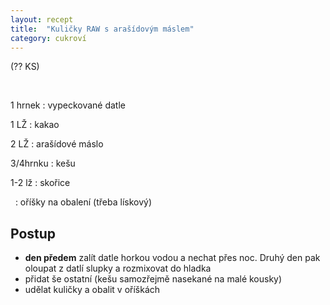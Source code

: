 ```yaml
---
layout: recept
title:  "Kuličky RAW s arašídovým máslem"
category: cukroví
---
```


(?? KS)

<br>

<div class="ingredience" markdown="1">

1 hrnek
: vypeckované datle

1 LŽ
: kakao

2 LŽ
: arašídové máslo

3/4hrnku
: kešu

1-2 lž
: skořice

&nbsp;
: oříšky na obalení (třeba lískový)

</div>

## Postup

<div class="postup" markdown="1">  

- **den předem** zalít datle horkou vodou a nechat přes noc. Druhý den pak oloupat z datlí slupky a rozmixovat do hladka
- přidat še ostatní (kešu samozřejmě nasekané na malé kousky)
- udělat kuličky a obalit v oříškách
     
</div>

